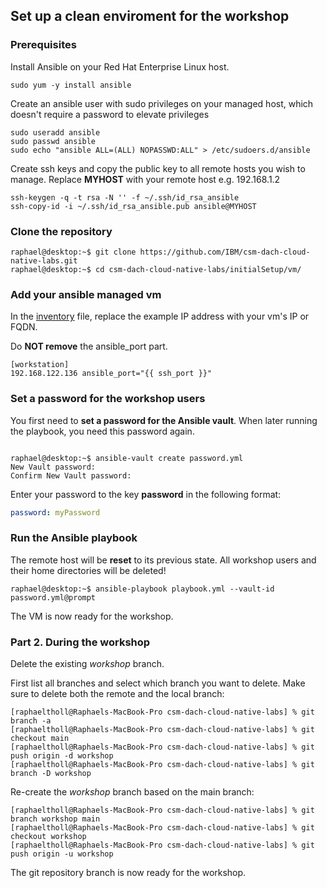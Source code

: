 ## Set up a clean enviroment for the workshop

### Prerequisites

Install Ansible on your Red Hat Enterprise Linux host.

```
sudo yum -y install ansible
```

Create an ansible user with sudo privileges on your managed host, which doesn't require a password to elevate privileges

```
sudo useradd ansible
sudo passwd ansible
sudo echo "ansible ALL=(ALL) NOPASSWD:ALL" > /etc/sudoers.d/ansible
```

Create ssh keys and copy the public key to all remote hosts you wish to manage. Replace **MYHOST** with your remote host e.g. 192.168.1.2

```
ssh-keygen -q -t rsa -N '' -f ~/.ssh/id_rsa_ansible
ssh-copy-id -i ~/.ssh/id_rsa_ansible.pub ansible@MYHOST
```

### Clone the repository

```
raphael@desktop:~$ git clone https://github.com/IBM/csm-dach-cloud-native-labs.git
raphael@desktop:~$ cd csm-dach-cloud-native-labs/initialSetup/vm/
```

### Add your ansible managed vm

In the [inventory](inventory) file, replace the example IP address with your vm's IP or FQDN.

Do **NOT remove** the ansible_port part.

```
[workstation]
192.168.122.136 ansible_port="{{ ssh_port }}"
```

### Set a password for the workshop users

You first need to **set a password for the Ansible vault**. When later running the playbook, you need this password again.

```

raphael@desktop:~$ ansible-vault create password.yml
New Vault password:
Confirm New Vault password:
```

Enter your password to the key **password** in the following format:

```yaml
password: myPassword
```

### Run the Ansible playbook

The remote host will be **reset** to its previous state. All workshop users and their home directories will be deleted!

```
raphael@desktop:~$ ansible-playbook playbook.yml --vault-id password.yml@prompt

```

The VM is now ready for the workshop.

### Part 2. During the workshop

Delete the existing _workshop_ branch.

First list all branches and select which branch you want to delete. Make sure to delete both the remote and the local branch:

```
[raphaeltholl@Raphaels-MacBook-Pro csm-dach-cloud-native-labs] % git branch -a
[raphaeltholl@Raphaels-MacBook-Pro csm-dach-cloud-native-labs] % git checkout main
[raphaeltholl@Raphaels-MacBook-Pro csm-dach-cloud-native-labs] % git push origin -d workshop
[raphaeltholl@Raphaels-MacBook-Pro csm-dach-cloud-native-labs] % git branch -D workshop
```

Re-create the _workshop_ branch based on the main branch:

```
[raphaeltholl@Raphaels-MacBook-Pro csm-dach-cloud-native-labs] % git branch workshop main
[raphaeltholl@Raphaels-MacBook-Pro csm-dach-cloud-native-labs] % git checkout workshop
[raphaeltholl@Raphaels-MacBook-Pro csm-dach-cloud-native-labs] % git push origin -u workshop
```

The git repository branch is now ready for the workshop.
